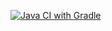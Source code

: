 [![Java CI with Gradle](https://github.com/DImitriy89/rest/actions/workflows/gradle.yaml/badge.svg)](https://github.com/DImitriy89/rest/actions/workflows/gradle.yaml)